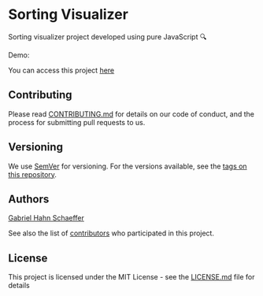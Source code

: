 # Sorting Visualizer

Sorting visualizer project developed using pure JavaScript :mag:

Demo:

You can access this project [here](https://gabriel-hahn.github.io/sorting-visualizer/)

## Contributing

Please read [CONTRIBUTING.md](https://gist.github.com/PurpleBooth/b24679402957c63ec426) for details on our code of conduct, and the process for submitting pull requests to us.

## Versioning

We use [SemVer](http://semver.org/) for versioning. For the versions available, see the [tags on this repository](https://github.com/gabriel-hahn/sorting-visualizer/tags).

## Authors

[Gabriel Hahn Schaeffer](https://github.com/gabriel-hahn/)

See also the list of [contributors](https://github.com/gabriel-hahn/sorting-visualizer/contributors) who participated in this project.

## License

This project is licensed under the MIT License - see the [LICENSE.md](LICENSE) file for details
